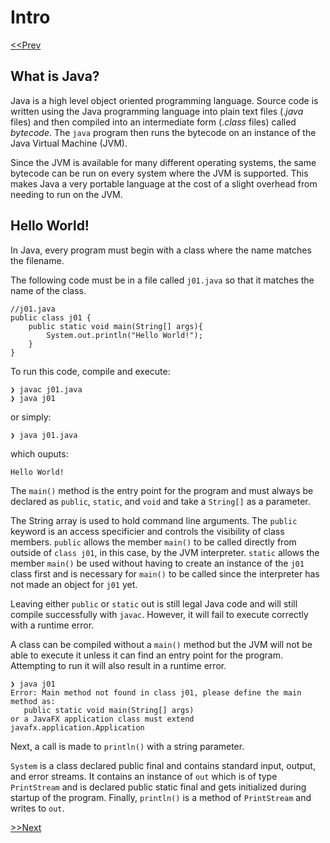 # Intro

[<<Prev](../01.md)

## What is Java?

Java is a high level object oriented programming language. Source code is written using the Java programming language into plain text files (.*java* files) and then compiled into an intermediate form (.*class* files) called *bytecode*. The `java` program then runs the bytecode on an instance of the Java Virtual Machine (JVM).

Since the JVM is available for many different operating systems, the same bytecode can be run on every system where the JVM is supported. This makes Java a very portable language at the cost of a slight overhead from needing to run on the JVM.

## Hello World!

In Java, every program must begin with a class where the name matches the filename.

The following code must be in a file called `j01.java` so that it matches the name of the class.

```
//j01.java
public class j01 {
    public static void main(String[] args){
        System.out.println("Hello World!");
    }
}
```

To run this code, compile and execute:

```
❯ javac j01.java
❯ java j01
```

or simply:

```
❯ java j01.java
```

which ouputs:

```
Hello World!
```

The `main()` method is the entry point for the program and must always be declared as `public`, `static`, and `void` and take a `String[]` as a parameter.

The String array is used to hold command line arguments. The `public` keyword is an access specificier and controls the visibility of class members. `public` allows the member `main()` to be called directly from outside of `class j01`, in this case, by the JVM interpreter. `static` allows the member `main()` be used without having to create an instance of the `j01` class first and is necessary for `main()` to be called since the interpreter has not made an object for `j01` yet.

Leaving either `public` or `static` out is still legal Java code and will still compile successfully with `javac`. However, it will fail to execute correctly with a runtime error.

A class can be compiled without a `main()` method but the JVM will not be able to execute it unless it can find an entry point for the program. Attempting to run it will also result in a runtime error.

```
❯ java j01      
Error: Main method not found in class j01, please define the main method as:
   public static void main(String[] args)
or a JavaFX application class must extend javafx.application.Application

```

Next, a call is made to `println()` with a string parameter.

`System` is a class declared public final and contains standard input, output, and error streams. It contains an instance of `out` which is of type `PrintStream` and is declared public static final and gets initialized during startup of the program. Finally, `println()` is a method of `PrintStream` and writes to `out`.

[>>Next](/02.md)